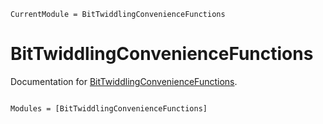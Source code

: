 ```@meta
CurrentModule = BitTwiddlingConvenienceFunctions
```

# BitTwiddlingConvenienceFunctions

Documentation for [BitTwiddlingConvenienceFunctions](https://github.com/chriselrod/BitTwiddlingConvenienceFunctions.jl).

```@index
```

```@autodocs
Modules = [BitTwiddlingConvenienceFunctions]
```
